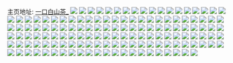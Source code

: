 主页地址: [一口白山茶_](https://weibo.com/u/3039531053) 
![](https://wx4.sinaimg.cn/mw2000/b52b902dly1h9qloo5c8dj20u01407ah.jpg) 
![](https://wx4.sinaimg.cn/mw2000/b52b902dly1h9qlosgt6vj21400u0gtg.jpg) 
![](https://wx4.sinaimg.cn/mw2000/b52b902dly1h9qlq7e8fnj20u0140adi.jpg) 
![](https://wx4.sinaimg.cn/mw2000/b52b902dly1h8y3alm1tej20wi0lt41r.jpg) 
![](https://wx4.sinaimg.cn/mw2000/b52b902dly1h8y3alvgtxj20wh0m0tbv.jpg) 
![](https://wx4.sinaimg.cn/mw2000/b52b902dly1h8y3am9m6ij20wi0man10.jpg) 
![](https://wx4.sinaimg.cn/mw2000/b52b902dly1h8y3amjzycj20wi0kvjvf.jpg) 
![](https://wx4.sinaimg.cn/mw2000/b52b902dly1h8iet9jxqyj224836cqv6.jpg) 
![](https://wx4.sinaimg.cn/mw2000/b52b902dly1h8iet74nuqj223u35su0y.jpg) 
![](https://wx4.sinaimg.cn/mw2000/b52b902dly1h8iet51iqpj224836cqv7.jpg) 
![](https://wx4.sinaimg.cn/mw2000/b52b902dly1h8iet1ssqej24mo334qv7.jpg) 
![](https://wx4.sinaimg.cn/mw2000/b52b902dly1h8ietbw40qj224836cnpe.jpg) 
![](https://wx4.sinaimg.cn/mw2000/b52b902dly1h8ieto1pigj223u35snpe.jpg) 
![](https://wx4.sinaimg.cn/mw2000/b52b902dly1h7yz8s5lhgj20u0141tc9.jpg) 
![](https://wx4.sinaimg.cn/mw2000/b52b902dly1h7yza69z8uj20u0140tfu.jpg) 
![](https://wx4.sinaimg.cn/mw2000/b52b902dly1h7yz8swp7ej20u0140n26.jpg) 
![](https://wx4.sinaimg.cn/mw2000/b52b902dly1h7yz8rgaffj20u0140amx.jpg) 
![](https://wx4.sinaimg.cn/mw2000/b52b902dly1h7yz8tmhloj21400u0tf1.jpg) 
![](https://wx4.sinaimg.cn/mw2000/b52b902dly1h7yzim36wyj20u01404b9.jpg) 
![](https://wx4.sinaimg.cn/mw2000/b52b902dly1h7yz8yxg8rj20u01syjv4.jpg) 
![](https://wx4.sinaimg.cn/mw2000/b52b902dly1h7yzekunh3j21400u0afl.jpg) 
![](https://wx4.sinaimg.cn/mw2000/b52b902dly1h50nfrb3w5j20u01407b7.jpg) 
![](https://wx4.sinaimg.cn/mw2000/b52b902dly1h50nfsc7gxj20u01407c5.jpg) 
![](https://wx4.sinaimg.cn/mw2000/b52b902dly1h50nfsk7hbj20u0140gtl.jpg) 
![](https://wx4.sinaimg.cn/mw2000/b52b902dly1h3p46pcdobj20wi16g1kx.jpg) 
![](https://wx4.sinaimg.cn/mw2000/b52b902dly1h3p46qoau4j22c0340e83.jpg) 
![](https://wx4.sinaimg.cn/mw2000/b52b902dly1h3p46w1dsvj22bz340qv6.jpg) 
![](https://wx4.sinaimg.cn/mw2000/b52b902dly1h3p46wxpecj22c0340qv6.jpg) 
![](https://wx4.sinaimg.cn/mw2000/b52b902dly1h3p46xwkrcj22c0340npd.jpg) 
![](https://wx4.sinaimg.cn/mw2000/b52b902dly1h1rtgj9bq7j20u014gtk6.jpg) 
![](https://wx4.sinaimg.cn/mw2000/b52b902dly1h1rtgjqsnbj20u01407db.jpg) 
![](https://wx4.sinaimg.cn/mw2000/b52b902dly1h1rtglpq49j20u0140jxc.jpg) 
![](https://wx4.sinaimg.cn/mw2000/b52b902dly1h1pf8wwuiqj20u01907f4.jpg) 
![](https://wx4.sinaimg.cn/mw2000/b52b902dly1h1pf8z9q4rj20go0m8my2.jpg) 
![](https://wx4.sinaimg.cn/mw2000/b52b902dly1h15za01bepj20u014045s.jpg) 
![](https://wx4.sinaimg.cn/mw2000/b52b902dly1h15z9w11orj20u02807k5.jpg) 
![](https://wx4.sinaimg.cn/mw2000/b52b902dly1h15z9y46q3j20u0132tgu.jpg) 
![](https://wx4.sinaimg.cn/mw2000/b52b902dly1h15za2dz3gj21900u07db.jpg) 
![](https://wx4.sinaimg.cn/mw2000/b52b902dly1h04wenqmgyj23402c04qq.jpg) 
![](https://wx4.sinaimg.cn/mw2000/b52b902dly1h04wf0u9pbj20wi0nuag5.jpg) 
![](https://wx4.sinaimg.cn/mw2000/b52b902dly1h04wfadf94j218g1uo7wh.jpg) 
![](https://wx4.sinaimg.cn/mw2000/b52b902dly1h04wfea9htj218g1uona5.jpg) 
![](https://wx4.sinaimg.cn/mw2000/b52b902dly1h04wfhx0amj21uo18gnaz.jpg) 
![](https://wx4.sinaimg.cn/mw2000/b52b902dly1h04wgcf6jdj22c0340u0x.jpg) 
![](https://wx4.sinaimg.cn/mw2000/b52b902dly1gz58a5g7n2j20u01407fs.jpg) 
![](https://wx4.sinaimg.cn/mw2000/b52b902dly1gz58a6n86nj21900u0aiw.jpg) 
![](https://wx4.sinaimg.cn/mw2000/b52b902dly1gz58a7at8fj20u014zn94.jpg) 
![](https://wx4.sinaimg.cn/mw2000/b52b902dly1gz58a6xqykj20sd16k7k9.jpg) 
![](https://wx4.sinaimg.cn/mw2000/b52b902dly1gyx8n3of23j20u0190zo5.jpg) 
![](https://wx4.sinaimg.cn/mw2000/b52b902dly1gxz9vns7lhj20ua16aani.jpg) 
![](https://wx4.sinaimg.cn/mw2000/b52b902dly1gxz9voy272j20wi15ewws.jpg) 
![](https://wx4.sinaimg.cn/mw2000/b52b902dly1gxz9vq5hvuj20wa15lh48.jpg) 
![](https://wx4.sinaimg.cn/mw2000/b52b902dly1gxz9vt0objj20wi15dgvc.jpg) 
![](https://wx4.sinaimg.cn/mw2000/b52b902dly1gxz9vs8qelj20vp14yk78.jpg) 
![](https://wx4.sinaimg.cn/mw2000/b52b902dly1gxz9xfbrxgj20w816oe08.jpg) 
![](https://wx4.sinaimg.cn/mw2000/b52b902dly1gxxv5e0gaqj20u00tvjwm.jpg) 
![](https://wx4.sinaimg.cn/mw2000/b52b902dly1gxxv4s2c96j20ul0kqjtm.jpg) 
![](https://wx4.sinaimg.cn/mw2000/b52b902dly1gxxv4s8zg2j20tm18ftcb.jpg) 
![](https://wx4.sinaimg.cn/mw2000/b52b902dly1gxxv4thamlj20u0190n4v.jpg) 
![](https://wx4.sinaimg.cn/mw2000/b52b902dly1gxxv4rm4x3j20tn18fn0l.jpg) 
![](https://wx4.sinaimg.cn/mw2000/b52b902dly1gxxv4t8tf3j21900u07bh.jpg) 
![](https://wx4.sinaimg.cn/mw2000/b52b902dly1gxxv4ssy8lj20va0liabh.jpg) 
![](https://wx4.sinaimg.cn/mw2000/b52b902dly1gtdu0ax6uzj20u00u00x1.jpg) 
![](https://wx4.sinaimg.cn/mw2000/b52b902dly1gtdu0aplwhj20u00u00xm.jpg) 
![](https://wx4.sinaimg.cn/mw2000/b52b902dly1gtdu0b2e4lj20u00u00wg.jpg) 
![](https://wx4.sinaimg.cn/mw2000/b52b902dly1gtdu0ahfx0j20u01sydm4.jpg) 
![](https://wx4.sinaimg.cn/mw2000/b52b902dly1gtdu0b96eoj20u0140dly.jpg) 
![](https://wx4.sinaimg.cn/mw2000/b52b902dly1gtdu0bo12aj20ft0jjq3y.jpg) 
![](https://wx4.sinaimg.cn/mw2000/b52b902dly1gtdu0bwkixj20u016mwnd.jpg) 
![](https://wx4.sinaimg.cn/mw2000/b52b902dly1gtdu0c7leij20u0140jwo.jpg) 
![](https://wx4.sinaimg.cn/mw2000/b52b902dly1gtdu0cdzmxj20u014046o.jpg) 
![](https://wx4.sinaimg.cn/mw2000/b52b902dly1gsvs6xe7mfj20u0149tfd.jpg) 
![](https://wx4.sinaimg.cn/mw2000/b52b902dly1gsvs6zeqcaj20u01407cl.jpg) 
![](https://wx4.sinaimg.cn/mw2000/b52b902dly1gsvs6y87amj20u013kk20.jpg) 
![](https://wx4.sinaimg.cn/mw2000/b52b902dly1gsqqe4nfidj21zx2tmx6p.jpg) 
![](https://wx4.sinaimg.cn/mw2000/b52b902dly1gsqqfrgstqj22c03401ky.jpg) 
![](https://wx4.sinaimg.cn/mw2000/b52b902dly1gsqqe5gvgpj22c0340x6q.jpg) 
![](https://wx4.sinaimg.cn/mw2000/b52b902dly1gsqqfp04o2j22c0340txz.jpg) 
![](https://wx4.sinaimg.cn/mw2000/b52b902dly1gsqqfqdp5ej21s92pxnpd.jpg) 
![](https://wx4.sinaimg.cn/mw2000/b52b902dly1gsqqfnwkqmj22c03401i6.jpg) 
![](https://wx4.sinaimg.cn/mw2000/b52b902dly1gsi32umquhj20u00uvn21.jpg) 
![](https://wx4.sinaimg.cn/mw2000/b52b902dly1gsi32v1tg5j20u0140dn9.jpg) 
![](https://wx4.sinaimg.cn/mw2000/b52b902dly1gsi32v9stpj21400u0wju.jpg) 
![](https://wx4.sinaimg.cn/mw2000/b52b902dly1gsi32vhcznj20u0140tff.jpg) 
![](https://wx4.sinaimg.cn/mw2000/b52b902dly1gsi32vq0fxj20u00u0gtb.jpg) 
![](https://wx4.sinaimg.cn/mw2000/b52b902dly1gsi32vynr1j20u00u0aic.jpg) 
![](https://wx4.sinaimg.cn/mw2000/b52b902dly1gsi32wcw2ej20u00u0ti9.jpg) 
![](https://wx4.sinaimg.cn/mw2000/b52b902dly1gsi32uesmtj20u00vwgx6.jpg) 
![](https://wx4.sinaimg.cn/mw2000/b52b902dly1gsi32wndbaj20u0140122.jpg) 
![](https://wx4.sinaimg.cn/mw2000/b52b902dly1gr7tuyrdagj21400u0452.jpg) 
![](https://wx4.sinaimg.cn/mw2000/b52b902dly1gr7tuz3hecj20p91eedw6.jpg) 
![](https://wx4.sinaimg.cn/mw2000/b52b902dly1gr7tuyho31j20u014013w.jpg) 
![](https://wx4.sinaimg.cn/mw2000/b52b902dly1gr7tv0e9qgj20u0140tic.jpg) 
![](https://wx4.sinaimg.cn/mw2000/b52b902dly1gr7tuzctj2j20u01407e2.jpg) 
![](https://wx4.sinaimg.cn/mw2000/b52b902dly1gr7tv03qq5j20u0140gvz.jpg) 
![](https://wx4.sinaimg.cn/mw2000/b52b902dly1gr7tv1cq8nj20u0140qd0.jpg) 
![](https://wx4.sinaimg.cn/mw2000/b52b902dly1gr7tuzptn7j20u0140106.jpg) 
![](https://wx4.sinaimg.cn/mw2000/b52b902dly1gr7tv25cy0j20u0140doy.jpg) 
![](https://wx4.sinaimg.cn/mw2000/b52b902dly1gqzmqqrgh3j20wi0npjyf.jpg) 
![](https://wx4.sinaimg.cn/mw2000/b52b902dly1gn894f0ylhj21uo18g4qs.jpg) 
![](https://wx4.sinaimg.cn/mw2000/b52b902dly1gn8946la01j23402c0u0x.jpg) 
![](https://wx4.sinaimg.cn/mw2000/b52b902dly1gn894at4gnj23402c0nfs.jpg) 
![](https://wx4.sinaimg.cn/mw2000/b52b902dly1gn894967f7j23402c01ky.jpg) 
![](https://wx4.sinaimg.cn/mw2000/b52b902dly1gn894d5rfwj22c02c0e82.jpg) 
![](https://wx4.sinaimg.cn/mw2000/b52b902dly1gn894fnemqj23402c0b2a.jpg) 
![](https://wx4.sinaimg.cn/mw2000/b52b902dly1gn894hxj1hj23402c04qr.jpg) 
![](https://wx4.sinaimg.cn/mw2000/b52b902dly1gn894iht6wj20wi0hon0o.jpg) 
![](https://wx4.sinaimg.cn/mw2000/b52b902dly1gn897i2c40j22c02c01kz.jpg) 
![](https://wx4.sinaimg.cn/mw2000/b52b902dly1gjdhgbk7scj23402c04qp.jpg) 
![](https://wx4.sinaimg.cn/mw2000/b52b902dly1gjdhg7ep6rj22c03401kz.jpg) 
![](https://wx4.sinaimg.cn/mw2000/b52b902dly1gjdhg9zq6ij22a82f6e82.jpg) 
![](https://wx4.sinaimg.cn/mw2000/b52b902dly1gjdhgd6fzmj23402c0kjl.jpg) 
![](https://wx4.sinaimg.cn/mw2000/b52b902dly1gjdhge2ll8j21sg2ds1kx.jpg) 
![](https://wx4.sinaimg.cn/mw2000/b52b902dly1gjdhgeovsnj20yi185129.jpg) 
![](https://wx4.sinaimg.cn/mw2000/b52b902dly1gdj13l87ngj21910u07gf.jpg) 
![](https://wx4.sinaimg.cn/mw2000/b52b902dly1gdj14kxnsmj20xs0mtjx5.jpg) 
![](https://wx4.sinaimg.cn/mw2000/b52b902dly1gdj13mctpbj20yi0mn0wq.jpg) 
![](https://wx4.sinaimg.cn/mw2000/b52b902dly1gdj13nia6rj20y60m9ad4.jpg) 
![](https://wx4.sinaimg.cn/mw2000/b52b902dly1gdj13tcslhj21900u0wok.jpg) 
![](https://wx4.sinaimg.cn/mw2000/b52b902dly1gdj13qdztwj21900u0476.jpg) 
![](https://wx4.sinaimg.cn/mw2000/b52b902dly1gdj13ympxnj21900u0as7.jpg) 
![](https://wx4.sinaimg.cn/mw2000/b52b902dly1gdj13i602xj20u0133tng.jpg) 
![](https://wx4.sinaimg.cn/mw2000/b52b902dly1gdj141fhsmj21400u0wlw.jpg) 
![](https://wx4.sinaimg.cn/mw2000/b52b902dly1gdj143yz8bj20u00u0q7q.jpg) 
![](https://wx4.sinaimg.cn/mw2000/b52b902dly1gdj14an0b1j20u00u0aod.jpg) 
![](https://wx4.sinaimg.cn/mw2000/b52b902dly1gdj14fwc60j20yi0ox11r.jpg) 
![](https://wx4.sinaimg.cn/mw2000/b52b902dly1ftyx7648haj20u0140tbb.jpg) 
![](https://wx4.sinaimg.cn/mw2000/b52b902dly1ftt5yalm5ej20qo0zkgtr.jpg) 
![](https://wx4.sinaimg.cn/mw2000/b52b902dly1ftt5y8oiqrj20qo0qoq8i.jpg) 
![](https://wx4.sinaimg.cn/mw2000/b52b902dly1ftfhv48174j21zh2mye50.jpg) 
![](https://wx4.sinaimg.cn/mw2000/b52b902dly1ftfhv8cve6j20rs48ou13.jpg) 
![](https://wx4.sinaimg.cn/mw2000/b52b902dly1ftfhv57v1zj21rp2i51kx.jpg) 
![](https://wx4.sinaimg.cn/mw2000/b52b902dly1ftfhv01827j20rs1ynqv5.jpg) 
![](https://wx4.sinaimg.cn/mw2000/b52b902dly1ftfhv35jklj20xc18e7wj.jpg) 
![](https://wx4.sinaimg.cn/mw2000/b52b902dly1ftfhvangwmj22qf1tpnpd.jpg) 
![](https://wx4.sinaimg.cn/mw2000/b52b902dly1ftfhvb9x2nj20k00tz0v1.jpg) 
![](https://wx4.sinaimg.cn/mw2000/b52b902dly1ftfhv0gd12j20k00ddq4l.jpg) 
![](https://wx4.sinaimg.cn/mw2000/b52b902dly1ftfhvbrc9kj20k00tz76r.jpg) 
![](https://wx4.sinaimg.cn/mw2000/b52b902dly1ft01mlbbj7j21sg2dsqv7.jpg) 
![](https://wx4.sinaimg.cn/mw2000/b52b902dly1ft01mjopjhj21sg2dskjn.jpg) 

